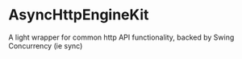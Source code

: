 # AsyncHttpEngineKit

A light wrapper for common http API functionality, backed by Swing Concurrency (ie sync)
